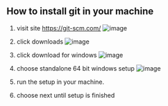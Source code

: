 ## How to install git in your machine

1. visit site https://git-scm.com/
![image](https://github.com/jess-hermosa/voucher-app/assets/19357422/62e93561-71f9-4945-9e9d-4bcf3394a75f)

2. click downloads
![image](https://github.com/jess-hermosa/voucher-app/assets/19357422/0689fe96-c206-4acf-b341-c8738393c89c)

3. click download for windows
![image](https://github.com/jess-hermosa/voucher-app/assets/19357422/872ef8ec-61d7-4e85-b627-8826dab64dcd)

4. choose standalone 64 bit windows setup
![image](https://github.com/jess-hermosa/voucher-app/assets/19357422/f83b8283-6211-4379-9515-5f2b15c1d3a6)

5. run the setup in your machine.
6. choose next until setup is finished
